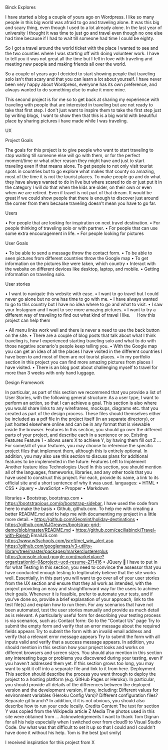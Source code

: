 Binck Explores

I have started a blog a couple of yours ago on Wordpress. I like so many people in this big world was afraid to go and traveling alone. It was this big and scary thing, even though I used to a lot already alone. In the last year of university I thought it was time to just go and travel even though no one else had time because if I had to wait till someone had time I could be eighty. 

So I got a travel around the world ticket with the place I wanted to see and the two counties where I was starting off with doing volunteer work. I have to tell you it was not great all the time but I fell in love with traveling and meeting new people and making friends all over the world.

So a couple of years ago I decided to start showing people that traveling solo isn't that scary and that you can learn a lot about yourself. I have never been very happy about Wordpress, everyone has its own preference, and always wanted to do something else to make it more mine.

This second project is for me so to get back at sharing my experience with traveling with people that are interested in traveling but are not ready to take that first step. I don't just want to inspire them to take the first step just by writing blogs, I want to show then that this is a big world with beautiful place by sharing pictures i have made while I was traveling.

UX

Project Goals

The goals for this project is to give people who want to start traveling to stop waiting till someone else will go with them, or for the perfect moment/time or what other reason they might have and just to start traveling even if that means alone. To get people to not only visit tourist spots in countries but to go explore what makes that county so amazing, most of the time it is not the tourist places. To make people go and do what they have always wanted to do in live but where scared to do or just put it in the category I will do that when the kids are older, on their own or even when we are retired. Even if travel is not part of that dream. It would be great if we could show people that there is enough to discover just around the corner from them because traveling doesn't mean you have to go far.

Users

•	For people that are looking for inspiration on next travel destination.
•	For people thinking of traveling solo or with partner.
•	For people that can use some extra encouragement in life.
•	For people looking for pictures

User Goals

•	To be able to send a message throw the contact form.
•	To be able to seen pictures from different countries throw the Google map
•	To get information on the pictures like were taken, which country
•	Interact with the website on different devices like desktop, laptop, and mobile.
•	Getting information on traveling solo.

User stories

•	I want to navigate this website with ease.
•	I want to go travel but I could never go alone but no one has time to go with me.
•	I have always wanted to go to this country but I have no idea where to go and what to visit.
•	I saw your Instagram and I want to see more amazing pictures.
•	I want to try a different way of traveling to find out what kind of travel I like.
 
How this project can help them

•	All menu links work well and there is never a need to use the back button on the site.
•	There are a couple of blog posts that talk about what I think traveling is, how I experienced starting traveling solo and what to do with  those negative scenario's people keep telling you.
•	With the Google  map you can get an idea of all the places I have visited in the different countries I have been to and most of them are not tourist places.
•	In my portfolio section in this project you can find more amazing pictures from places I have visited.
•	There is an blog post about challenging myself to travel for more than 3 weeks with only hand luggage. 

Design
Framework

In particular, as part of this section we recommend that you provide a list of User Stories, with the following general structure:
As a user type, I want to perform an action, so that I can achieve a goal.
This section is also where you would share links to any wireframes, mockups, diagrams etc. that you created as part of the design process. These files should themselves either be included as a pdf file in the project itself (in an separate directory), or just hosted elsewhere online and can be in any format that is viewable inside the browser.
Features
In this section, you should go over the different parts of your project, and describe each in a sentence or so.
Existing Features
Feature 1 - allows users X to achieve Y, by having them fill out Z
...
For some/all of your features, you may choose to reference the specific project files that implement them, although this is entirely optional.
In addition, you may also use this section to discuss plans for additional features to be implemented in the future:
Features Left to Implement
Another feature idea
Technologies Used
In this section, you should mention all of the languages, frameworks, libraries, and any other tools that you have used to construct this project. For each, provide its name, a link to its official site and a short sentence of why it was used.
languages:
•	HTML
•	CSS
•	Jquery
•	JavaScript
•	Propper
•	Markdown

libraries
•	Bootstrap, bootstrap.com
•	https://bootstrapious.com/p/bootstrap-sidebar, I have used the code from here to make the basis
•	Github, github.com. To help me with creating a better README.md and to help me with documenting my project in a little more detail.
•	https://github.com/Geomint/holiday-destinations
•	https://github.com/AJGreaves/bootstrap-grid-demo/blob/master/README.md
•	https://github.com/ceciliabinck/Travel-with-Rajesh
EmailJS.com
https://www.w3schools.com/jsref/met_win_alert.asp
https://github.com/googlemaps/v3-utility-library/tree/master/packages/markerclustererplus
https://console.cloud.google.com/marketplace?organizationId=0&project=ucd-resume-271416
•	JQuery
	I have to put in for what
Testing
In this section, you need to convince the assessor that you have conducted enough testing to legitimately believe that the site works well. Essentially, in this part you will want to go over all of your user stories from the UX section and ensure that they all work as intended, with the project providing an easy and straightforward way for the users to achieve their goals.
Whenever it is feasible, prefer to automate your tests, and if you've done so, provide a brief explanation of your approach, link to the test file(s) and explain how to run them.
For any scenarios that have not been automated, test the user stories manually and provide as much detail as is relevant. A particularly useful form for describing your testing process is via scenarios, such as:
Contact form:
Go to the "Contact Us" page
Try to submit the empty form and verify that an error message about the required fields appears
Try to submit the form with an invalid email address and verify that a relevant error message appears
Try to submit the form with all inputs valid and verify that a success message appears.
In addition, you should mention in this section how your project looks and works on different browsers and screen sizes.
You should also mention in this section any interesting bugs or problems you discovered during your testing, even if you haven't addressed them yet.
If this section grows too long, you may want to split it off into a separate file and link to it from here.
Deployment
This section should describe the process you went through to deploy the project to a hosting platform (e.g. GitHub Pages or Heroku).
In particular, you should provide all details of the differences between the deployed version and the development version, if any, including:
Different values for environment variables (Heroku Config Vars)?
Different configuration files?
Separate git branch?
In addition, if it is not obvious, you should also describe how to run your code locally.
Credits
Content
The text for section Y was copied from the Wikipedia article Z
Media
The photos used in this site were obtained from ...
Acknowledgements
I want to thank Tom Dignan for all his help especially when I switched over from cloud9 to Visual Studio Code. Ow what was that difficult to set it up so that I could and I couldn't have done it without his help. Tom is the best (put smily)
 
I received inspiration for this project from X

